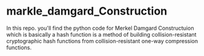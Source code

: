 ﻿# markle_damgard_Construction

In this repo. you'll find the python code for Merkel Damgard Constructuion which is basically a hash function is a method of building collision-resistant cryptographic hash functions from collision-resistant one-way compression functions.

